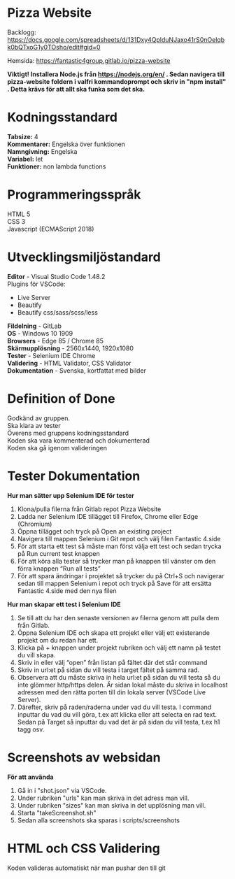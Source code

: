 # Pizza Website

Backlogg: https://docs.google.com/spreadsheets/d/131Dxy4QplduNJaxo41rS0nOelqbk0bQTxoG1y0TOsho/edit#gid=0

Hemsida: https://fantastic4group.gitlab.io/pizza-website

**Viktigt! Installera Node.js från https://nodejs.org/en/ . Sedan navigera till pizza-website foldern i valfri kommandoprompt och skriv in "npm install" . Detta krävs för att allt ska funka som det ska.**

# Kodningsstandard
**Tabsize:** 4
<br>
**Kommentarer:** Engelska över funktionen
<br>
**Namngivning:** Engelska
<br>
**Variabel:** let
<br>
**Funktioner:** non lambda functions

# Programmeringsspråk
HTML 5
<br>
CSS 3
<br>
Javascript (ECMAScript 2018)

# Utvecklingsmiljöstandard
**Editor** - Visual Studio Code 1.48.2
<br>
Plugins för VSCode: 
- Live Server
- Beautify
- Beautify css/sass/scss/less

**Fildelning** - GitLab
<br>
**OS** - Windows 10 1909
<br>
**Browsers** - Edge 85 / Chrome 85
<br>
**Skärmupplösning** - 2560x1440, 1920x1080
<br>
**Tester** - Selenium IDE Chrome
<br>
**Validering** - HTML Validator, CSS Validator
<br>
**Dokumentation** - Svenska, kortfattat med bilder
<br>


# Definition of Done
Godkänd av gruppen.
<br>
Ska klara av tester
<br>
Överens med gruppens kodningsstandard
<br>
Koden ska vara kommenterad och dokumenterad
<br>
Koden ska gå igenom valideringen





# Tester Dokumentation
**Hur man sätter upp Selenium IDE för tester**
1. Klona/pulla filerna från Gitlab repot Pizza Website
1. Ladda ner Selenium IDE tillägget till Firefox, Chrome eller Edge (Chromium)
1. Öppna tillägget och tryck på Open an existing project
1. Navigera till mappen Selenium i Git repot och välj filen Fantastic 4.side
1. För att starta ett test så måste man först välja ett test och sedan trycka på Run current test knappen 
1. För att köra alla tester så trycker man på knappen till vänster om den förra knappen “Run all tests” 
1. För att spara ändringar i projektet så trycker du på Ctrl+S och navigerar sedan till mappen Selenium i repot och tryck på Save för att ersätta Fantastic 4.side med den nya filen

**Hur man skapar ett test i Selenium IDE**
1. Se till att du har den senaste versionen av filerna genom att pulla dem från Gitlab.
1. Öppna Selenium IDE och skapa ett projekt eller välj ett existerande projekt om du redan har ett.
1. Klicka på + knappen under projekt rubriken och välj ett namn på testet du vill skapa.
1. Skriv in eller välj “open” från listan på fältet där det står command 
1. Skriv in url:et  på sidan du vill testa i target fältet på samma rad.
1. Observera att du måste skriva in hela url:et på sidan du vill testa så du inte glömmer http/https delen. Är sidan lokal måste du skriva in localhost adressen med den rätta porten till din lokala server (VSCode Live Server).
1. Därefter, skriv på raden/raderna under vad du vill testa. I command inputtar du vad du vill göra, t.ex att klicka eller att selecta en rad text. Sedan på Target så inputtar du vad det är på sidan du vill testa, t.ex h1 tagg osv.  

# Screenshots av websidan
**För att använda**
1.  Gå in i "shot.json" via VSCode.
1.  Under rubriken "urls" kan man skriva in det adress man vill.
1.  Under rubriken "sizes" kan man skriva in det upplösning man vill.
1.  Starta "takeScreenshot.sh"
1.  Sedan alla screenshots ska sparas i scripts/screenshots

# HTML och CSS Validering
Koden valideras automatiskt när man pushar den till git